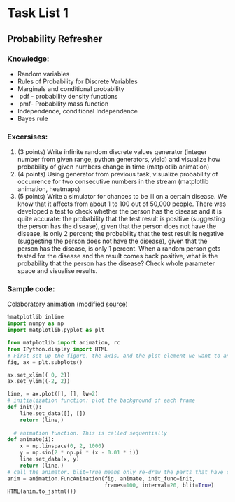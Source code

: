 # Task List 1
## Probability Refresher

### Knowledge:
-  Random variables
-  Rules of Probability for Discrete Variables
-  Marginals and conditional probability
-  pdf - probability density functions
-  pmf- Probability mass function
-  Independence, conditional Independence
-  Bayes rule

### Excersises:

1. (3 points) Write infinite random discrete values generator (integer number from given range, python generators, yield) and visualize how probability of given numbers change in time (matplotlib animation)
2. (4 points) Using generator from previous task, visualize probability of occurrence for two consecutive numbers in the stream (matplotlib animation, heatmaps) 
3. (5 points) Write a simulator for chances to be ill on a certain disease. We know that it affects from about 1 to 100 out of 50,000 people. There was developed a test to check whether the person has the disease and it is quite accurate: 
the probability that the test result is positive (suggesting the person has the disease), given that the person does not have the disease, is only 2 percent;
the probability that the test result is negative (suggesting the person does not have the disease), given that the person has the disease, is only 1 percent.
When a random person gets tested for the disease and the result comes back positive, what is the probability that the person has the disease? Check whole parameter space and visualise results.


### Sample code:

Colaboratory animation (modified [source](http://louistiao.me/posts/notebooks/embedding-matplotlib-animations-in-jupyter-notebooks/))
```python
%matplotlib inline
import numpy as np
import matplotlib.pyplot as plt

from matplotlib import animation, rc
from IPython.display import HTML
# First set up the figure, the axis, and the plot element we want to animate
fig, ax = plt.subplots()

ax.set_xlim(( 0, 2))
ax.set_ylim((-2, 2))

line, = ax.plot([], [], lw=2)
# initialization function: plot the background of each frame
def init():
    line.set_data([], [])
    return (line,)
  
  # animation function. This is called sequentially
def animate(i):
    x = np.linspace(0, 2, 1000)
    y = np.sin(2 * np.pi * (x - 0.01 * i))
    line.set_data(x, y)
    return (line,)
# call the animator. blit=True means only re-draw the parts that have changed.
anim = animation.FuncAnimation(fig, animate, init_func=init,
                               frames=100, interval=20, blit=True)
HTML(anim.to_jshtml())

```
